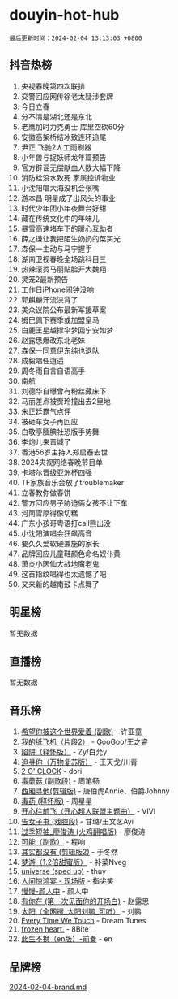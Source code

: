 # douyin-hot-hub

`最后更新时间：2024-02-04 13:13:03 +0800`

## 抖音热榜

1. 央视春晚第四次联排
1. 交警回应网传徐老太疑涉套牌
1. 今日立春
1. 分不清是湖北还是东北
1. 老鹰加时力克勇士 库里空砍60分
1. 安徽高架桥结冰致连环追尾
1. 尹正 飞驰2人工雨刷器
1. 小年兽与捉妖师龙年篇预告
1. 官方辟谣无偿献血人数大幅下降
1. 消防栓没水致死 家属控诉物业
1. 小沈阳唱大海没机会张嘴
1. 游本昌 明星成了出风头的事业
1. 时代少年团小年夜舞台好甜
1. 藏在传统文化中的年味儿
1. 暴雪高速堵车下的暖心互助者
1. 薛之谦让我把陌生奶奶的菜买光
1. 森保一主动与马宁握手
1. 湖南卫视春晚全场跳科目三
1. 热辣滚烫马丽贴脸开大魏翔
1. 灵笼2最新预告
1. 工作日iPhone闹钟没响
1. 郭麒麟汗流浃背了
1. 美众议院公布最新军援草案
1. 姆巴佩下赛季或加盟皇马
1. 白鹿王星越撑伞梦回宁安如梦
1. 赵露思爆改东北老妹
1. 森保一同意伊东纯也退队
1. 成毅唱任逍遥
1. 周冬雨自言自语高手
1. 南航
1. 刘德华自曝曾有粉丝藏床下
1. 马丽差点被贾玲撞出去2里地
1. 朱正廷霸气点评
1. 被砸车女子再回应
1. 白敬亭腼腆社恐版手势舞
1. 李炮儿来晋城了
1. 香港56岁主持人郑启泰去世
1. 2024央视网络春晚节目单
1. 卡塔尔晋级亚洲杯四强
1. TF家族音乐会放了troublemaker
1. 立春教你做春饼
1. 警方回应男子胁迫俩女孩不让下车
1. 河南雪厚得像切糕
1. 广东小孩哥粤语打call熊出没
1. 小沈阳演唱会狂飙高音
1. 要久久爱软硬兼施的家长
1. 品牌回应儿童鞋颜色命名奴仆黄
1. 萧炎小医仙大战地魔老鬼
1. 这首指纹唱得也太遗憾了吧
1. 又来新的越南鼓卡点舞了

## 明星榜

暂无数据

## 直播榜

暂无数据

## 音乐榜

1. [希望你被这个世界爱着 (副歌)](https://sf3-cdn-tos.douyinstatic.com/obj/tos-cn-ve-2774/oUHCmWQfZlE3QQBKBeD8rCFLpJzPgCpImhsxMt) - 许亚童
1. [我的纸飞机（片段2）](https://sf3-cdn-tos.douyinstatic.com/obj/tos-cn-ve-2774/oM2ZrKcg2CD5AeRB2gkeXOFB1IxAGJdZPazYHf) - GooGoo/王之睿
1. [陷阱（释怀版）](https://sf3-cdn-tos.douyinstatic.com/obj/tos-cn-ve-2774/oE8C21LeZrzKLDFfQYgMzx4GAIHageG5IzayY7) - Zy/白允y
1. [追寻你（万物复苏版）](https://sf5-hl-cdn-tos.douyinstatic.com/obj/tos-cn-ve-2774/oYeAZJsbjIDit9APmBg8u6uDUQnHmoCf3gbo74) - 王天戈/川青
1. [2 O' CLOCK](https://sf3-cdn-tos.douyinstatic.com/obj/tos-cn-ve-2774/oIUBICeqlYQHTigCBOnCMlwBZJkgiBjt1oDfbg) - dori
1. [毒蘑菇 (副歌段)](https://sf6-cdn-tos.douyinstatic.com/obj/tos-cn-ve-2774/ocDEUsfdLjxnlFXtfogBCiQCEqYB7QZgZ8VViM) - 周笔畅
1. [西厢寻他(剪辑版)](https://sf5-hl-cdn-tos.douyinstatic.com/obj/tos-cn-ve-2774/oUsAVfAQKlRNxEv5qxvIB8o5qmIWUcXbzJKJhw) - 唐伯虎Annie、伯爵Johnny
1. [毒药 (释怀版)](https://sf3-cdn-tos.douyinstatic.com/obj/tos-cn-ve-2774/oYILMEAzspdZBIzy4frJNB8ZHPHWAhiwowd4Ad) - 周星星
1. [开心往前飞（开心超人联盟主题曲）](https://sf5-hl-cdn-tos.douyinstatic.com/obj/tos-cn-ve-2774/9d8fb7c82cf1421fb93a9fe925275e0a) - VIVI
1. [告女子书 (戏腔段)](https://sf3-cdn-tos.douyinstatic.com/obj/tos-cn-ve-2774/osCCzFxWgstBDi92ZfBB4ht7gQENBmQMAl0eI6) - 甘璐/王文艺Ayi
1. [过季短袖_廖俊涛 (火鸡翻唱版)](https://sf3-cdn-tos.douyinstatic.com/obj/tos-cn-ve-2774/ogQVJl0tRBKxQgZji7YClFEBrVDeHpPTWfCZbQ) - 廖俊涛
1. [可能（副歌）](https://sf3-cdn-tos.douyinstatic.com/obj/tos-cn-ve-2774/cde1731888894259b333569393c2fb51) - 程响
1. [其实都没有 (剪辑版2)](https://sf5-hl-cdn-tos.douyinstatic.com/obj/tos-cn-ve-2774/oEBNQenHZtBhxYjGgUDQk0BCHTigQafgFlbQ7k) - 于冬然
1. [梦游（1.2倍甜蜜版）](https://sf5-hl-cdn-tos.douyinstatic.com/obj/tos-cn-ve-2774/o4gyAUm8hwufoEABmwVIiQtHsFuGzAEEWtNMzo) - 补菜Nveg
1. [universe (sped up)](https://sf5-hl-cdn-tos.douyinstatic.com/obj/tos-cn-ve-2774/oIQnurQLDCsdYeegkM4CKuVb23MZBXtX6QB8bv) - thuy
1. [人间惊鸿宴 - 现场版](https://sf3-cdn-tos.douyinstatic.com/obj/tos-cn-ve-2774/osF4mrPePAf2Yv8Wfr5fATCHZwL5h1QiGQAKwz) - 指尖笑
1. [慢慢-颜人中](https://sf5-hl-cdn-tos.douyinstatic.com/obj/tos-cn-ve-2774/ocjHNfBXdBxQNC8ZGAeoLMFTUgtBg8bkExunDC) - 颜人中
1. [有你在 (第一次见面你的开场白)](https://sf5-hl-cdn-tos.douyinstatic.com/obj/tos-cn-ve-2774/oAthrQ3ClJBfI57uBoFEgNDYtNCZ0TSYQQfxQ0) - 赵露思
1. [太阳（全网搜_太阳刘鹏_可听）](https://sf6-cdn-tos.douyinstatic.com/obj/tos-cn-ve-2774/ogWbyIQnlBFImVbeDocRdCIYtBHlbJXgfZMvgz) - 刘鹏
1. [Every Time We Touch](https://sf5-hl-cdn-tos.douyinstatic.com/obj/tos-cn-ve-2774/ogN6lUKQeBBfEVhIOMikG1CcJjugxk1tztZyhP) - Dream Tunes
1. [frozen heart.](https://sf5-hl-cdn-tos.douyinstatic.com/obj/tos-cn-ve-2774/oIIWJfyjIACZA9zQMtnJ6hQQhFC4vhCupoRBsO) - 8Bite
1. [此生不换（en版）-前奏](https://sf5-hl-cdn-tos.douyinstatic.com/obj/tos-cn-ve-2774/oMDvUGwhKrKYDEqXiMYEwxZqBWIJFA92CiLAO) - en

## 品牌榜

[2024-02-04-brand.md](2024-02-04-brand.md)

